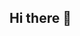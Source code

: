 ## Hi there 👋

<!--
**AndreDuarte226/andreduarte226** is a ✨ _special_ ✨ repository because its `README.md` (this file) appears on your GitHub profile.


- 🔭 I’m currently working on Improving my progamming skills
- 🌱 I’m currently learning about programming on portugol
- 👯 I’m looking to collaborate on ...
- 🤔 I’m looking for help with learning math and programming 
- 💬 Ask me about some my english skills and my workforce
- 📫 How to reach me: my Linkdin
- 😄 Pronouns: ...
- ⚡ Fun fact: ...
-->
